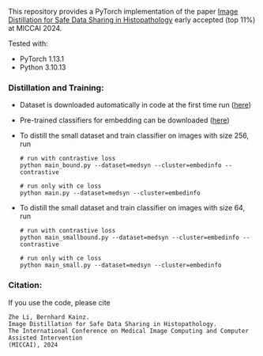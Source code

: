 
This repository provides a PyTorch implementation of the paper [Image Distillation for Safe Data Sharing in Histopathology](https://arxiv.org/abs/2406.13536) early accepted (top 11%) at MICCAI 2024.

Tested with:

- PyTorch 1.13.1
- Python 3.10.13

### Distillation and Training:
* Dataset is downloaded automatically in code at the first time run ([here](https://medmnist.com/))

* Pre-trained classifiers for embedding can be downloaded ([here](https://drive.google.com/drive/folders/15xvSnOT8FHEVO4Yd9k9-oEhKAOz6NFJy?usp=sharing))

* To distill the small dataset and train classifier on images with size 256, run 
  
  ```
  # run with contrastive loss
  python main_bound.py --dataset=medsyn --cluster=embedinfo --contrastive

  # run only with ce loss
  python main.py --dataset=medsyn --cluster=embedinfo
  ```

* To distill the small dataset and train classifier on images with size 64, run 
  
  ```
  # run with contrastive loss
  python main_smallbound.py --dataset=medsyn --cluster=embedinfo --contrastive

  # run only with ce loss
  python main_small.py --dataset=medsyn --cluster=embedinfo
  ```




### Citation:

If you use the code, please cite

    Zhe Li, Bernhard Kainz.
    Image Distillation for Safe Data Sharing in Histopathology.
    The International Conference on Medical Image Computing and Computer Assisted Intervention 
    (MICCAI), 2024
    
